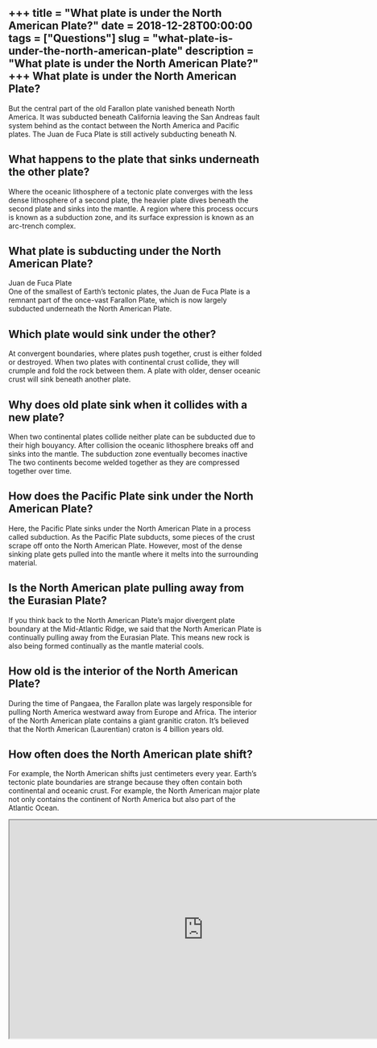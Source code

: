 +++
title = "What plate is under the North American Plate?"
date = 2018-12-28T00:00:00
tags = ["Questions"]
slug = "what-plate-is-under-the-north-american-plate"
description = "What plate is under the North American Plate?"
+++
What plate is under the North American Plate?
---------------------------------------------

But the central part of the old Farallon plate vanished beneath North America. It was subducted beneath California leaving the San Andreas fault system behind as the contact between the North America and Pacific plates. The Juan de Fuca Plate is still actively subducting beneath N.

What happens to the plate that sinks underneath the other plate?
----------------------------------------------------------------

Where the oceanic lithosphere of a tectonic plate converges with the less dense lithosphere of a second plate, the heavier plate dives beneath the second plate and sinks into the mantle. A region where this process occurs is known as a subduction zone, and its surface expression is known as an arc-trench complex.

What plate is subducting under the North American Plate?
--------------------------------------------------------

Juan de Fuca Plate  
One of the smallest of Earth’s tectonic plates, the Juan de Fuca Plate is a remnant part of the once-vast Farallon Plate, which is now largely subducted underneath the North American Plate.

Which plate would sink under the other?
---------------------------------------

At convergent boundaries, where plates push together, crust is either folded or destroyed. When two plates with continental crust collide, they will crumple and fold the rock between them. A plate with older, denser oceanic crust will sink beneath another plate.

Why does old plate sink when it collides with a new plate?
----------------------------------------------------------

When two continental plates collide neither plate can be subducted due to their high bouyancy. After collision the oceanic lithosphere breaks off and sinks into the mantle. The subduction zone eventually becomes inactive The two continents become welded together as they are compressed together over time.

How does the Pacific Plate sink under the North American Plate?
---------------------------------------------------------------

Here, the Pacific Plate sinks under the North American Plate in a process called subduction. As the Pacific Plate subducts, some pieces of the crust scrape off onto the North American Plate. However, most of the dense sinking plate gets pulled into the mantle where it melts into the surrounding material.

Is the North American plate pulling away from the Eurasian Plate?
-----------------------------------------------------------------

If you think back to the North American Plate’s major divergent plate boundary at the Mid-Atlantic Ridge, we said that the North American Plate is continually pulling away from the Eurasian Plate. This means new rock is also being formed continually as the mantle material cools.

How old is the interior of the North American Plate?
----------------------------------------------------

During the time of Pangaea, the Farallon plate was largely responsible for pulling North America westward away from Europe and Africa. The interior of the North American plate contains a giant granitic craton. It’s believed that the North American (Laurentian) craton is 4 billion years old.

How often does the North American plate shift?
----------------------------------------------

For example, the North American shifts just centimeters every year. Earth’s tectonic plate boundaries are strange because they often contain both continental and oceanic crust. For example, the North American major plate not only contains the continent of North America but also part of the Atlantic Ocean.

<iframe allow="accelerometer; autoplay; clipboard-write; encrypted-media; gyroscope; picture-in-picture" allowfullscreen="" class="__youtube_prefs__  epyt-is-override  no-lazyload" data-no-lazy="1" data-origheight="433" data-origwidth="770" data-skipgform_ajax_framebjll="" height="433" id="_ytid_99035" loading="lazy" src="https://www.youtube.com/embed/INKTsNeOPGc?enablejsapi=1&autoplay=0&cc_load_policy=0&cc_lang_pref=&iv_load_policy=1&loop=0&modestbranding=0&rel=1&fs=1&playsinline=0&autohide=2&theme=dark&color=red&controls=1&" title="YouTube player" width="770"></iframe>
